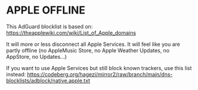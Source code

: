 # APPLE OFFLINE

This AdGuard blocklist is based on:
https://theapplewiki.com/wiki/List_of_Apple_domains

It will more or less disconnect all Apple Services. It will feel like you are partly offline (no AppleMusic Store, no Apple Weather Updates, no AppStore, no Updates...)

If you want to use Apple Services but still block known trackers, use this list instead:
https://codeberg.org/hagezi/mirror2/raw/branch/main/dns-blocklists/adblock/native.apple.txt
